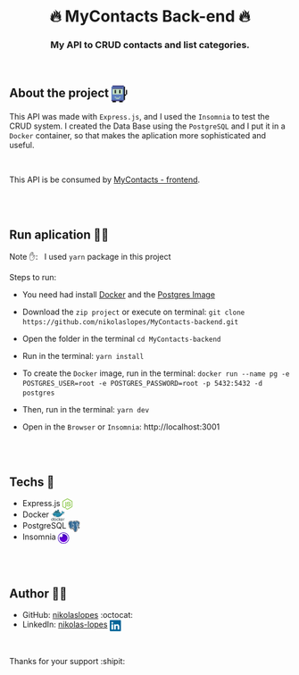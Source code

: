 <div align="center">
  <h1><strong>	🔥 MyContacts Back-end 🔥 </strong></h1>
</div>

<h3 align="center">
   <p> My API to CRUD contacts and list categories. </p> 
</h3>

<br>

## About the project <img src="gitHub-imgs/tic-computer-icon.svg" alt="docker" align="center" height="30">

  This API was made with `Express.js`, and I used the `Insomnia` to test the CRUD system. I created the Data Base using the `PostgreSQL` and I put it in a `Docker` container, so that makes the aplication more sophisticated and useful.

<br>

This API is be consumed by [MyContacts - frontend](https://github.com/nikolaslopes/MyContacts-frontend).

<br><br>

## Run aplication :running_woman:	

Note :raised_hand:: _&nbsp;_ I used `yarn` package in this project

Steps to run:

* You need had install [Docker](https://www.docker.com/get-started) and the [Postgres Image](https://hub.docker.com/_/postgres)

* Download the `zip project` or execute on terminal: `git clone https://github.com/nikolaslopes/MyContacts-backend.git`

* Open the folder in the terminal `cd MyContacts-backend`

* Run in the terminal: `yarn install`

* To create the `Docker` image, run in the terminal: `docker run --name pg -e POSTGRES_USER=root -e POSTGRES_PASSWORD=root -p 5432:5432 -d postgres` 

* Then, run in the terminal: `yarn dev`

* Open in the `Browser` or `Insomnia`: http://localhost:3001
 
<br><br>
  
## Techs :rocket:
- Express.js <img src="gitHub-imgs/nodejs-logo-icon.svg" alt="express" align="center" height="20">
- Docker <img src="gitHub-imgs/docker-icon2.svg" alt="docker" align="center" height="20">
- PostgreSQL <img src="gitHub-imgs/postgresql-icon.svg" alt="docker" align="center" height="20">
- Insomnia <img src="gitHub-imgs/insomnia-icon.svg" alt="docker" align="center" height="20">
    
<br><br>
   
## Author :man_technologist:

- GitHub: [nikolaslopes](https://github.com/nikolaslopes) :octocat:
- LinkedIn: [nikolas-lopes](https://www.linkedin.com/in/nikolas-lopes-b06524209/) <img src="gitHub-imgs/linkedin-icon.svg" alt="express" align="center" height="20">
  
<br>

<p>Thanks for your support :shipit:
